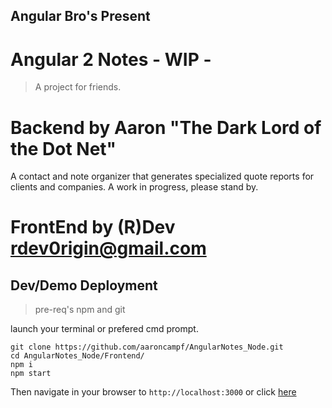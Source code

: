 ## Angular Bro's Present
# Angular 2 Notes - WIP -
> A project for friends. 

# Backend by Aaron "The Dark Lord of the Dot Net"

A contact and note organizer that generates specialized quote reports for clients and companies. A work in progress, please stand by. 

# FrontEnd by (R)Dev [rdev0rigin@gmail.com](mailto:rdev0rigin@gmail.com)

## Dev/Demo Deployment
>pre-req's npm and git

launch your terminal or prefered cmd prompt.

```shell
git clone https://github.com/aaroncampf/AngularNotes_Node.git
cd AngularNotes_Node/Frontend/
npm i
npm start
```

Then navigate in your browser to `http://localhost:3000` or click [here](http://localhost:3000)


